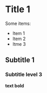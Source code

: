 # Title 1
Some items: 
 - Item 1
 - Item 2
 - Itme 3
 
 ## Subtitle 1
 
 ### Subtitle level 3
 
 __text bold__
 
 

